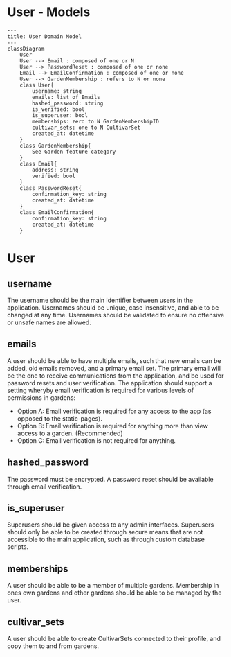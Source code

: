 # User - Models

```mermaid
---
title: User Domain Model
---
classDiagram
    User
    User --> Email : composed of one or N
    User --> PasswordReset : composed of one or none
    Email --> EmailConfirmation : composed of one or none
    User --> GardenMembership : refers to N or none
    class User{
        username: string
        emails: list of Emails
        hashed_password: string
        is_verified: bool
        is_superuser: bool
        memberships: zero to N GardenMembershipID
        cultivar_sets: one to N CultivarSet
        created_at: datetime
    }
    class GardenMembership{
        See Garden feature category
    }
    class Email{
        address: string
        verified: bool
    }
    class PasswordReset{
        confirmation_key: string
        created_at: datetime
    }
    class EmailConfirmation{
        confirmation_key: string
        created_at: datetime
    }
```

# User

## username

The username should be the main identifier between users in the application. Usernames should be unique, case insensitive, and able to be changed at any time. Usernames should be validated to ensure no offensive or unsafe names are allowed.

## emails

A user should be able to have multiple emails, such that new emails can be added, old emails removed, and a primary email set. The primary email will be the one to receive communications from the application, and be used for password resets and user verification. The application should support a setting wheryby email verification is required for various levels of permissions in gardens: 

- Option A: Email verification is required for any access to the app (as opposed to the static-pages).
- Option B: Email verification is required for anything more than view access to a garden. (Recommended)
- Option C: Email verification is not required for anything.

## hashed_password

The password must be encrypted. A password reset should be available through email verification. 

## is_superuser

Superusers should be given access to any admin interfaces. Superusers should only be able to be created through secure means that are not accessible to the main application, such as through custom database scripts.

## memberships

A user should be able to be a member of multiple gardens. Membership in ones own gardens and other gardens should be able to be managed by the user.

## cultivar_sets

A user should be able to create CultivarSets connected to their profile, and copy them to and from gardens.